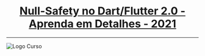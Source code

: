<h1 align="center"><a href="https://www.udemy.com/course/responsividade-flutter/?referralCode=A3737FD68BCAFEFCE3C8" target="_blank">Null-Safety no Dart/Flutter 2.0 - Aprenda em Detalhes - 2021</a></h1>

---

![Logo Curso](https://user-images.githubusercontent.com/59374587/114625188-3eeae980-9c88-11eb-9047-bb7c3c4bb537.png)
